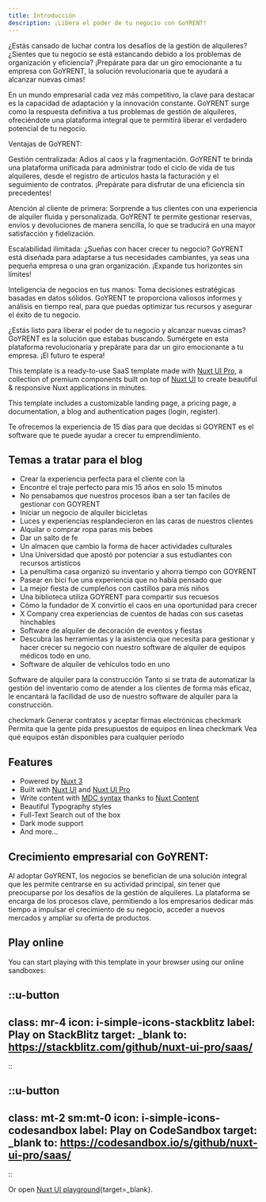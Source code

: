 ```yaml
---
title: Introducción
description: ¡Libera el poder de tu negocio con GoYRENT!
---
```


¿Estás cansado de luchar contra los desafíos de la gestión de alquileres? ¿Sientes que tu negocio se está estancando debido a los problemas de organización y eficiencia? ¡Prepárate para dar un giro emocionante a tu empresa con GoYRENT, la solución revolucionaria que te ayudará a alcanzar nuevas cimas!

En un mundo empresarial cada vez más competitivo, la clave para destacar es la capacidad de adaptación y la innovación constante. GoYRENT surge como la respuesta definitiva a tus problemas de gestión de alquileres, ofreciéndote una plataforma integral que te permitirá liberar el verdadero potencial de tu negocio.

Ventajas de GoYRENT:

Gestión centralizada: Adios al caos y la fragmentación. GoYRENT te brinda una plataforma unificada para administrar todo el ciclo de vida de tus alquileres, desde el registro de artículos hasta la facturación y el seguimiento de contratos. ¡Prepárate para disfrutar de una eficiencia sin precedentes!

Atención al cliente de primera: Sorprende a tus clientes con una experiencia de alquiler fluida y personalizada. GoYRENT te permite gestionar reservas, envíos y devoluciones de manera sencilla, lo que se traducirá en una mayor satisfacción y fidelización.

Escalabilidad ilimitada: ¿Sueñas con hacer crecer tu negocio? GoYRENT está diseñada para adaptarse a tus necesidades cambiantes, ya seas una pequeña empresa o una gran organización. ¡Expande tus horizontes sin límites!

Inteligencia de negocios en tus manos: Toma decisiones estratégicas basadas en datos sólidos. GoYRENT te proporciona valiosos informes y análisis en tiempo real, para que puedas optimizar tus recursos y asegurar el éxito de tu negocio.


¿Estás listo para liberar el poder de tu negocio y alcanzar nuevas cimas? GoYRENT es la solución que estabas buscando. Sumérgete en esta plataforma revolucionaria y prepárate para dar un giro emocionante a tu empresa. ¡El futuro te espera!



This template is a ready-to-use SaaS template made with [Nuxt UI Pro](https://ui.nuxt.com/pro), a collection of premium components built on top of [Nuxt UI](https://ui.nuxt.com) to create beautiful & responsive Nuxt applications in minutes.

This template includes a customizable landing page, a pricing page, a documentation, a blog and authentication pages (login, register).

Te ofrecemos la experiencia de 15 días para que decidas si GOYRENT es el software que te puede ayudar a crecer tu emprendimiento. 

## Temas a tratar para el blog 

- Crear la experiencia perfecta para el cliente con la
- Encontré el traje perfecto para mis 15 años en solo 15 minutos 
- No pensabamos que nuestros procesos iban a ser tan faciles de gestionar con GOYRENT
- Iniciar un negocio de alquiler bicicletas
- Luces y experiencias resplandecieron en las caras de nuestros clientes
- Alquilar o comprar ropa paras mis bebes 
- Dar un salto de fe 
- Un almacen que cambio la forma de hacer actividades culturales
- Una Universidad que apostó por potenciar a sus estudiantes con recursos artísticos
- La penultima casa organizó su inventario y ahorra tiempo con GOYRENT
- Pasear en bici fue una experiencia que no había pensado que 
- La mejor fiesta de cumpleños con castillos para mis niños 
- Una biblioteca utiliza GOYRENT para compartir sus recuesos
- Cómo la fundador de X convirtio el caos en una oportunidad para crecer
- X Company crea experiencias de cuentos de hadas con sus casetas hinchables 
- Software de alquiler de decoración de eventos y fiestas 
- Descubra las herramientas y la asistencia que necesita para gestionar y hacer crecer su negocio con nuestro software de alquiler de equipos médicos todo en uno.
- Software de alquiler de vehículos todo en uno

Software de alquiler para la construcción
Tanto si se trata de automatizar la gestión del inventario como de atender a los clientes de forma más eficaz, le encantará la facilidad de uso de nuestro software de alquiler para la construcción.

checkmark Generar contratos y aceptar firmas electrónicas
checkmark Permita que la gente pida presupuestos de equipos en línea
checkmark Vea qué equipos están disponibles para cualquier período



## Features

- Powered by [Nuxt 3](https://nuxt.com)
- Built with [Nuxt UI](https://ui.nuxt.com) and [Nuxt UI Pro](https://ui.nuxt.com/pro)
- Write content with [MDC syntax](https://content.nuxt.com/usage/markdown) thanks to [Nuxt Content](https://content.nuxt.com)
- Beautiful Typography styles
- Full-Text Search out of the box
- Dark mode support
- And more...

## Crecimiento empresarial con GoYRENT:

Al adoptar GoYRENT, los negocios se benefician de una solución integral que les permite centrarse en su actividad principal, sin tener que preocuparse por los desafíos de la gestión de alquileres. La plataforma se encarga de los procesos clave, permitiendo a los empresarios dedicar más tiempo a impulsar el crecimiento de su negocio, acceder a nuevos mercados y ampliar su oferta de productos.


## Play online

You can start playing with this template in your browser using our online sandboxes:

::u-button
---
class: mr-4
icon: i-simple-icons-stackblitz
label: Play on StackBlitz
target: _blank
to: https://stackblitz.com/github/nuxt-ui-pro/saas/
---
::

::u-button
---
class: mt-2 sm:mt-0
icon: i-simple-icons-codesandbox
label: Play on CodeSandbox
target: _blank
to: https://codesandbox.io/s/github/nuxt-ui-pro/saas/
---
::

Or open [Nuxt UI playground](https://ui.nuxt.com/playground){target=_blank}.
